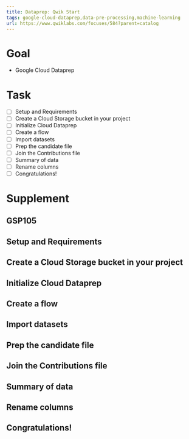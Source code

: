```yaml
---
title: Dataprep: Qwik Start
tags: google-cloud-dataprep,data-pre-processing,machine-learning
url: https://www.qwiklabs.com/focuses/584?parent=catalog
---
```


# Goal
- Google Cloud Dataprep

# Task
- [ ] Setup and Requirements
- [ ] Create a Cloud Storage bucket in your project
- [ ] Initialize Cloud Dataprep
- [ ] Create a flow
- [ ] Import datasets
- [ ] Prep the candidate file
- [ ] Join the Contributions file
- [ ] Summary of data
- [ ] Rename columns
- [ ] Congratulations!

# Supplement
## GSP105


## Setup and Requirements


## Create a Cloud Storage bucket in your project


## Initialize Cloud Dataprep


## Create a flow


## Import datasets


## Prep the candidate file


## Join the Contributions file


## Summary of data


## Rename columns


## Congratulations!


